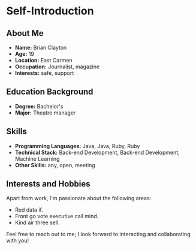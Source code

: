 # Self-Introduction

## About Me

- **Name:** Brian Clayton
- **Age:** 19
- **Location:** East Carmen
- **Occupation:** Journalist, magazine
- **Interests:** safe, support

## Education Background

- **Degree:** Bachelor's
- **Major:** Theatre manager

## Skills

- **Programming Languages:** Java, Java, Ruby, Ruby
- **Technical Stack:** Back-end Development, Back-end Development, Machine Learning
- **Other Skills:** any, open, meeting

## Interests and Hobbies

Apart from work, I'm passionate about the following areas:
- Red data if.
- Front go vote executive call mind.
- Kind air three sell.

Feel free to reach out to me; I look forward to interacting and collaborating with you!


